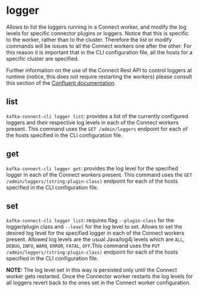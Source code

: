 # logger

Allows to list the loggers running in a Connect worker, and modify the log levels for specific connector plugins or loggers. Notice that this is specific to the worker, rather than to the cluster. Therefore the list or modify commands will be issues to all the Connect workers one after the other. For this reason it is important that in the CLI configuration file, all the hosts for a specific cluster are specified. 

Further information on the use of the Connect Rest API to control loggers at runtime (notice, this does not require restarting the workers) please consult this section of the [Confluent documentation](https://docs.confluent.io/platform/current/connect/logging.html#using-the-kconnect-api).

## list

`kafka-connect-cli logger list`: provides a list of the currently configured loggers and their respective log levels in each of the Connect workers present. This command uses the `GET /admin/loggers` endpoint for each of the hosts specified in the CLI configuration file.

## get

`kafka-connect-cli logger get`: provides the log level for the specified logger in each of the Connect workers present. This command uses the `GET /admin/loggers/(string:plugin-class)` endpoint for each of the hosts specified in the CLI configuration file.

## set

`kafka-connect-cli logger list`: requires flag `--plugin-class` for the logger/plugin class and `--level` for the log level to set. Allows to set the desired log level for the specified logger in each of the Connect workers present. Allowed log levels are the usual Java/log4j levels which are `ALL`, `DEBUG`, `INFO`, `WARN`, `ERROR`, `FATAL`, `OFF`.This command uses the `PUT /admin/loggers/(string:plugin-class)` endpoint for each of the hosts specified in the CLI configuration file.

**NOTE:** The log level set in this way is persisted only until the Connect worker gets restarted. Once the Connector worker restarts the log levels for all loggers revert back to the ones set in the Connect worker configuration.
